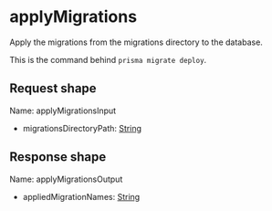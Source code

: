 # applyMigrations

Apply the migrations from the migrations directory to the database.

This is the command behind `prisma migrate deploy`.



## Request shape

Name: applyMigrationsInput


- migrationsDirectoryPath: [String](../shapes/String.md)



## Response shape

Name: applyMigrationsOutput


- appliedMigrationNames: [String](../shapes/String.md)



